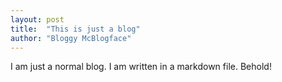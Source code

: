 ```yaml
---
layout: post
title:  "This is just a blog"
author: "Bloggy McBlogface"
---
```


I am just a normal blog. I am written in a markdown file. Behold!
